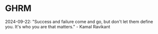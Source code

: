 # GHRM

2024-09-22: "Success and failure come and go, but don't let them define you. It's who you are that matters." - Kamal Ravikant
